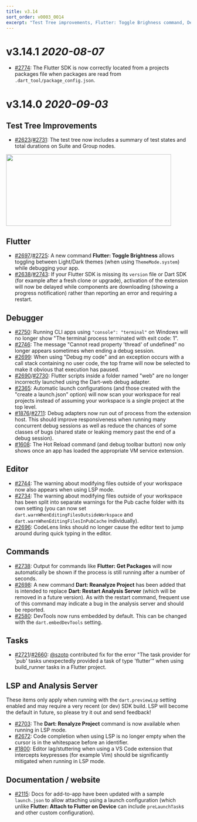 ```yaml
---
title: v3.14
sort_order: v0003_0014
excerpt: "Test Tree improvements, Flutter: Toggle Brighness command, Debugger improvements"
---
```


# v3.14.1 *2020-08-07*

- [#2774](https://github.com/Dart-Code/Dart-Code/issues/2774): The Flutter SDK is now correctly located from a projects packages file when packages are read from `.dart_tool/package_config.json`.

# v3.14.0 *2020-09-03*

## Test Tree Improvements

- [#2623](https://github.com/Dart-Code/Dart-Code/issues/2623)/[#2731](https://github.com/Dart-Code/Dart-Code/issues/2731): The test tree now includes a summary of test states and total durations on Suite and Group nodes.

<img src="/images/release_notes/v3.14/test_tree.png" width="450" height="195" />

## Flutter

- [#2697](https://github.com/Dart-Code/Dart-Code/issues/2697)/[#2725](https://github.com/Dart-Code/Dart-Code/issues/2725): A new command **Flutter: Toggle Brightness** allows toggling between Light/Dark themes (when using `ThemeMode.system`) while debugging your app.
- [#2638](https://github.com/Dart-Code/Dart-Code/issues/2638)/[#2743](https://github.com/Dart-Code/Dart-Code/issues/2743): If your Flutter SDK is missing its `version` file or Dart SDK (for example after a fresh clone or upgrade), activation of the extension will now be delayed while components are downloading (showing a progress notification) rather than reporting an error and requiring a restart.

## Debugger

- [#2750](https://github.com/Dart-Code/Dart-Code/issues/2750): Running CLI apps using `"console": "terminal"` on Windows will no longer show "The terminal process terminated with exit code: 1".
- [#2746](https://github.com/Dart-Code/Dart-Code/issues/2746): The message "Cannot read property 'thread' of undefined" no longer appears sometimes when ending a debug session.
- [#2699](https://github.com/Dart-Code/Dart-Code/issues/2699): When using "Debug my code" and an exception occurs with a call stack containing no user code, the top frame will now be selected to make it obvious that execution has paused.
- [#2690](https://github.com/Dart-Code/Dart-Code/issues/2690)/[#2730](https://github.com/Dart-Code/Dart-Code/issues/2730): Flutter scripts inside a folder named "web" are no longer incorrectly launched using the Dart-web debug adapter.
- [#2365](https://github.com/Dart-Code/Dart-Code/issues/2365): Automatic launch configurations (and those created with the "create a launch.json" option) will now scan your workspace for real projects instead of assuming your workspace is a single project at the top level.
- [#1876](https://github.com/Dart-Code/Dart-Code/issues/1876)/[#2711](https://github.com/Dart-Code/Dart-Code/issues/2711): Debug adapters now run out of process from the extension host. This should improve responsiveness when running many concurrent debug sessions as well as reduce the chances of some classes of bugs (shared state or leaking memory past the end of a debug session).
- [#1608](https://github.com/Dart-Code/Dart-Code/issues/1608): The Hot Reload command (and debug toolbar button) now only shows once an app has loaded the appropriate VM service extension.

## Editor

- [#2744](https://github.com/Dart-Code/Dart-Code/issues/2744): The warning about modifying files outside of your workspace now also appears when using LSP mode.
- [#2734](https://github.com/Dart-Code/Dart-Code/issues/2734): The warning about modifying files outside of your workspace has been split into separate warnings for the Pub cache folder with its own setting (you can now set `dart.warnWhenEditingFilesOutsideWorkspace` and `dart.warnWhenEditingFilesInPubCache` individually).
- [#2696](https://github.com/Dart-Code/Dart-Code/issues/2696): CodeLens links should no longer cause the editor text to jump around during quick typing in the editor.

## Commands

- [#2738](https://github.com/Dart-Code/Dart-Code/issues/2738): Output for commands like **Flutter: Get Packages** will now automatically be shown if the process is still running after a number of seconds.
- [#2698](https://github.com/Dart-Code/Dart-Code/issues/2698): A new command **Dart: Reanalyze Project** has been added that is intended to replace **Dart: Restart Analysis Server** (which will be removed in a future version). As with the restart command, frequent use of this command may indicate a bug in the analysis server and should be reported.
- [#2580](https://github.com/Dart-Code/Dart-Code/issues/2580): DevTools now runs embedded by default. This can be changed with the `dart.embedDevTools` setting.

## Tasks

- [#2721](https://github.com/Dart-Code/Dart-Code/issues/2721)/[#2660](https://github.com/Dart-Code/Dart-Code/issues/2660): [@szotp](https://github.com/szotp) contributed fix for the error "The task provider for 'pub' tasks unexpectedly provided a task of type 'flutter'" when using build_runner tasks in a Flutter project.

## LSP and Analysis Server

These items only apply when running with the `dart.previewLsp` setting enabled and may require a very recent (or dev) SDK build. LSP will become the default in future, so please try it out and send feedback!

- [#2703](https://github.com/Dart-Code/Dart-Code/issues/2703): The **Dart: Renalyze Project** command is now available when running in LSP mode.
- [#2672](https://github.com/Dart-Code/Dart-Code/issues/2672): Code completion when using LSP is no longer empty when the cursor is in the whitespace before an identifier.
- [#1800](https://github.com/Dart-Code/Dart-Code/issues/1800): Editor lag/stuttering when using a VS Code extension that intercepts keypresses (for example Vim) should be significantly mitigated when running in LSP mode.

## Documentation / website

- [#2115](https://github.com/Dart-Code/Dart-Code/issues/2115): Docs for add-to-app have been updated with a sample `launch.json` to allow attaching using a launch configuration (which unlike **Flutter: Attach to Flutter on Device** can include `preLaunchTask`s and other custom configuration).
